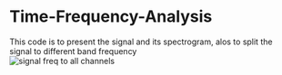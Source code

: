 # Time-Frequency-Analysis
This code is to present the signal and its spectrogram, alos to split the signal to different band frequency  
![signal   freq  to all channels](https://user-images.githubusercontent.com/29655962/72427454-0d852480-378c-11ea-93f7-77c7ddae6960.png)
